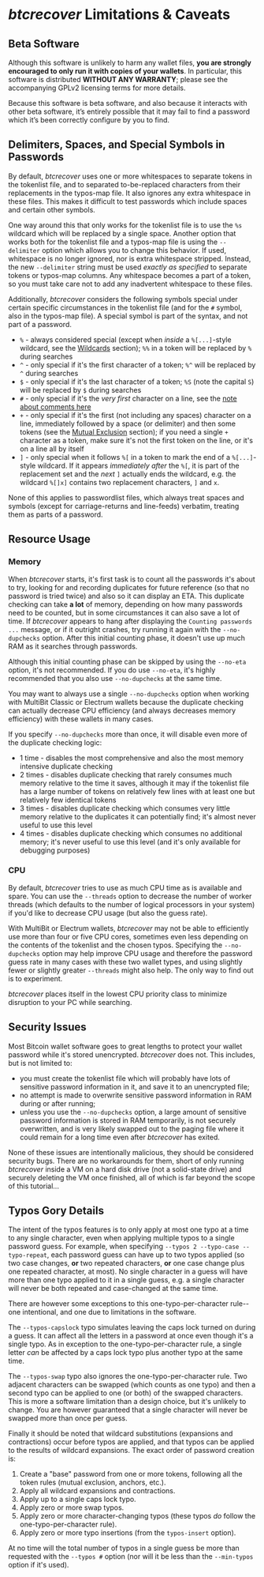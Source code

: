 # *btcrecover* Limitations & Caveats #

## Beta Software ##

Although this software is unlikely to harm any wallet files, **you are strongly encouraged to only run it with copies of your wallets**. In particular, this software is distributed **WITHOUT ANY WARRANTY**; please see the accompanying GPLv2 licensing terms for more details.

Because this software is beta software, and also because it interacts with other beta software, it’s entirely possible that it may fail to find a password which it’s been correctly configure by you to find.

## Delimiters, Spaces, and Special Symbols in Passwords ##

By default, *btcrecover* uses one or more whitespaces to separate tokens in the tokenlist file, and to separated to-be-replaced characters from their replacements in the typos-map file. It also ignores any extra whitespace in these files. This makes it difficult to test passwords which include spaces and certain other symbols.

One way around this that only works for the tokenlist file is to use the `%s` wildcard which will be replaced by a single space. Another option that works both for the tokenlist file and a typos-map file is using the `--delimiter` option which allows you to change this behavior. If used, whitespace is no longer ignored, nor is extra whitespace stripped. Instead, the new `--delimiter` string must be used *exactly as specified* to separate tokens or typos-map columns. Any whitespace becomes a part of a token, so you must take care not to add any inadvertent whitespace to these files.

Additionally, *btcrecover* considers the following symbols special under certain specific circumstances in the tokenlist file (and for the `#` symbol, also in the typos-map file). A special symbol is part of the syntax, and not part of a password.

 * `%` - always considered special (except when *inside* a `%[...]`-style wildcard, see the [Wildcards](TUTORIAL.md#expanding-wildcards) section); `%%` in a token will be replaced by `%` during searches
 * `^` - only special if it's the first character of a token; `%^` will be replaced by `^` during searches
 * `$` - only special if it's the last character of a token; `%S` (note the capital `S`) will be replaced by `$` during searches
 * `#` - only special if it's the *very first* character on a line, see the [note about comments here](TUTORIAL.md#basics)
 * `+` - only special if it's the first (not including any spaces) character on a line, immediately followed by a space (or delimiter) and then some tokens (see the [Mutual Exclusion](TUTORIAL.md#mutual-exclusion) section); if you need  a single `+` character as a token, make sure it's not the first token on the line, or it's on a line all by itself
 * `]` - only special when it follows `%[` in a token to mark the end of a `%[...]`-style wildcard. If it appears *immediately after* the `%[`, it is part of the replacement set and the *next* `]` actually ends the wildcard, e.g. the wildcard `%[]x]` contains two replacement characters, `]` and `x`. 

None of this applies to passwordlist files, which always treat spaces and symbols (except for carriage-returns and line-feeds) verbatim, treating them as parts of a password.

## Resource Usage ##

### Memory ###

When *btcrecover* starts, it's first task is to count all the passwords it's about to try, looking for and recording duplicates for future reference (so that no password is tried twice) and also so it can display an ETA. This duplicate checking can take **a lot** of memory, depending on how many passwords need to be counted, but in some circumstances it can also save a lot of time. If *btcrecover* appears to hang after displaying the `Counting passwords ...` message, or if it outright crashes, try running it again with the `--no-dupchecks` option. After this initial counting phase, it doesn't use up much RAM as it searches through passwords.

Although this initial counting phase can be skipped by using the `--no-eta` option, it's not recommended. If you do use `--no-eta`, it's highly recommended that you also use `--no-dupchecks` at the same time.

You may want to always use a single `--no-dupchecks` option when working with MultiBit Classic or Electrum wallets because the duplicate checking can actually decrease CPU efficiency (and always decreases memory efficiency) with these wallets in many cases.

If you specify `--no-dupchecks` more than once, it will disable even more of the duplicate checking logic:

 * 1 time - disables the most comprehensive and also the most memory intensive duplicate checking
 * 2 times - disables duplicate checking that rarely consumes much memory relative to the time it saves, although it may if the tokenlist file has a large number of tokens on relatively few lines with at least one but relatively few identical tokens
 * 3 times - disables duplicate checking which consumes very little memory relative to the duplicates it can potentially find; it's almost never useful to use this level
 * 4 times - disables duplicate checking which consumes no additional memory; it's never useful to use this level (and it's only available for debugging purposes)

### CPU ###

By default, *btcrecover* tries to use as much CPU time as is available and spare. You can use the `--threads` option to decrease the number of worker threads (which defaults to the number of logical processors in your system) if you'd like to decrease CPU usage (but also the guess rate).

With MultiBit or Electrum wallets, *btcrecover* may not be able to efficiently use more than four or five CPU cores, sometimes even less depending on the contents of the tokenlist and the chosen typos. Specifying the `--no-dupchecks` option may help improve CPU usage and therefore the password guess rate in many cases with these two wallet types, and using slightly fewer or slightly greater `--threads` might also help. The only way to find out is to experiment.

*btcrecover* places itself in the lowest CPU priority class to minimize disruption to your PC while searching.

## Security Issues ##

Most Bitcoin wallet software goes to great lengths to protect your wallet password while it's stored unencrypted. *btcrecover* does not. This includes, but is not limited to:

 * you must create the tokenlist file which will probably have lots of sensitive password information in it, and save it to an unencrypted file;
 * no attempt is made to overwrite sensitive password information in RAM during or after running;
 * unless you use the `--no-dupchecks` option, a large amount of sensitive password information is stored in RAM temporarily, is not securely overwritten, and is very likely swapped out to the paging file where it could remain for a long time even after *btcrecover* has exited.

None of these issues are intentionally malicious, they should be considered security bugs. There are no workarounds for them, short of only running *btcrecover* inside a VM on a hard disk drive (not a solid-state drive) and securely deleting the VM once finished, all of which is far beyond the scope of this tutorial...

## Typos Gory Details ##

The intent of the typos features is to only apply at most one typo at a time to any single character, even when applying multiple typos to a single password guess. For example, when specifying `--typos 2 --typo-case --typo-repeat`, each password guess can have up to two typos applied (so two case changes, **or** two repeated characters, **or** one case change plus one repeated character, at most). No single character in a guess will have more than one typo applied to it in a single guess, e.g. a single character will never be both repeated and case-changed at the same time.

There are however some exceptions to this one-typo-per-character rule-- one intentional, and one due to limitations in the software.

The `--typos-capslock` typo simulates leaving the caps lock turned on during a guess. It can affect all the letters in a password at once even though it's a single typo. As in exception to the one-typo-per-character rule, a single letter *can* be affected by a caps lock typo plus another typo at the same time.

The `--typos-swap` typo also ignores the one-typo-per-character rule. Two adjacent characters can be swapped (which counts as one typo) and then a second typo can be applied to one (or both) of the swapped characters. This is more a software limitation than a design choice, but it's unlikely to change. You are however guaranteed that a single character will never be swapped more than once per guess.

Finally it should be noted that wildcard substitutions (expansions and contractions) occur before typos are applied, and that typos can be applied to the results of wildcard expansions. The exact order of password creation is:

 1. Create a "base" password from one or more tokens, following all the token rules (mutual exclusion, anchors, etc.).
 2. Apply all wildcard expansions and contractions.
 3. Apply up to a single caps lock typo.
 4. Apply zero or more swap typos.
 5. Apply zero or more character-changing typos (these typos *do* follow the one-typo-per-character rule).
 6. Apply zero or more typo insertions (from the `typos-insert` option).

At no time will the total number of typos in a single guess be more than requested with the `--typos #` option (nor will it be less than the `--min-typos` option if it's used).
